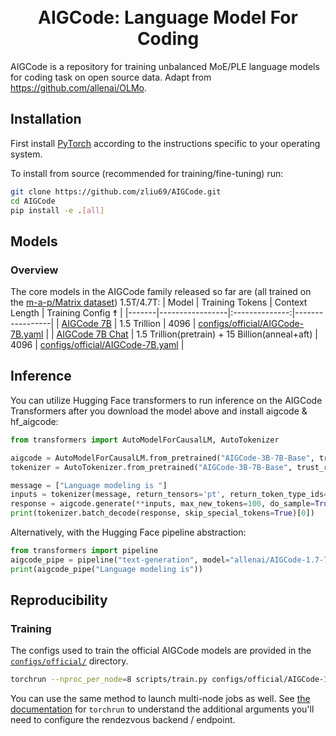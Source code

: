 <div align="center">
  <br>
  <br>
  <h1>AIGCode: Language Model For Coding</h1>
</div>

AIGCode is a repository for training unbalanced MoE/PLE language models for coding task on open source data. 
Adapt from https://github.com/allenai/OLMo.

## Installation

First install [PyTorch](https://pytorch.org) according to the instructions specific to your operating system.

To install from source (recommended for training/fine-tuning) run:

```bash
git clone https://github.com/zliu69/AIGCode.git
cd AIGCode
pip install -e .[all]
```

## Models

### Overview

The core models in the AIGCode family released so far are (all trained on the [m-a-p/Matrix dataset](https://huggingface.co/datasets/m-a-p/Matrix)) 1.5T/4.7T: 
| Model | Training Tokens | Context Length | Training Config ☨ |
|-------|-----------------|:--------------:|-----------------|
| [AIGCode 7B](https://huggingface.co/zimo223/AIGCode-3B-7B-Base) | 1.5 Trillion | 4096 | [configs/official/AIGCode-7B.yaml](https://github.com/zliu69/AIGCode/blob/main/configs/official/AIGCode-7B.yaml) |
| [AIGCode 7B Chat](https://huggingface.co/zimo223/AIGCode-3B-7B-chat-v0.1) | 1.5 Trillion(pretrain) + 15 Billion(anneal+aft)  | 4096 | [configs/official/AIGCode-7B.yaml](https://github.com/zliu69/AIGCode/blob/main/configs/official/AIGCode-7B.yaml) |


## Inference

You can utilize Hugging Face transformers to run inference on the AIGCode Transformers after you download the model above and install aigcode & hf_aigcode:

```python
from transformers import AutoModelForCausalLM, AutoTokenizer

aigcode = AutoModelForCausalLM.from_pretrained("AIGCode-3B-7B-Base", trust_remote_code=True)
tokenizer = AutoTokenizer.from_pretrained("AIGCode-3B-7B-Base", trust_remote_code=True)

message = ["Language modeling is "]
inputs = tokenizer(message, return_tensors='pt', return_token_type_ids=False)
response = aigcode.generate(**inputs, max_new_tokens=100, do_sample=True, top_k=50, top_p=0.95)
print(tokenizer.batch_decode(response, skip_special_tokens=True)[0])
```

Alternatively, with the Hugging Face pipeline abstraction:

```python
from transformers import pipeline
aigcode_pipe = pipeline("text-generation", model="allenai/AIGCode-1.7-7B-hf")
print(aigcode_pipe("Language modeling is"))
```

## Reproducibility

### Training

The configs used to train the official AIGCode models are provided in the [`configs/official/`](https://github.com/zliu69/AIGCode/blob/main/configs/official) directory.

```bash
torchrun --nproc_per_node=8 scripts/train.py configs/official/AIGCode-1B.yaml
```

You can use the same method to launch multi-node jobs as well. See [the documentation](https://pytorch.org/docs/stable/elastic/run.html) for `torchrun` to understand the additional arguments you'll need to configure the rendezvous backend / endpoint.
